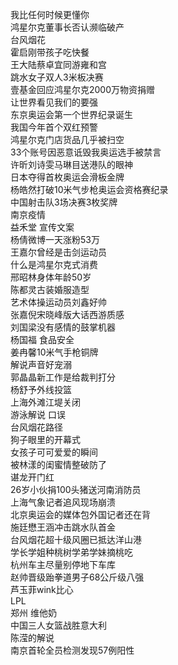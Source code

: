 我比任何时候更懂你  
鸿星尔克董事长否认濒临破产  
台风烟花  
霍启刚带孩子吃快餐  
王大陆蔡卓宜同游雍和宫  
跳水女子双人3米板决赛  
壹基金回应鸿星尔克2000万物资捐赠  
让世界看见我们的要强  
东京奥运会第一个世界纪录诞生  
我国今年首个双红预警  
鸿星尔克门店货品几乎被扫空  
33个账号因恶意诋毁我奥运选手被禁言  
许昕刘诗雯马琳目送港队的眼神  
日本夺得首枚奥运会滑板金牌  
杨皓然打破10米气步枪奥运会资格赛纪录  
中国射击队3场决赛3枚奖牌  
南京疫情  
益禾堂 宣传文案  
杨倩微博一天涨粉53万  
王嘉尔曾经是击剑运动员  
什么是鸿星尔克式消费  
邢昭林身体年龄50岁  
陈都灵古装婚服造型  
艺术体操运动员刘鑫好帅  
张嘉倪宋晓峰版大话西游质感  
刘国梁没有感情的鼓掌机器  
杨国福 食品安全  
姜冉馨10米气手枪铜牌  
解说声音好宠溺  
郭晶晶新工作是给裁判打分  
杨舒予外线投篮  
上海外滩江堤关闭  
游泳解说 口误  
台风烟花路径  
狗子眼里的开幕式  
女孩子可可爱爱的瞬间  
被林漾的闺蜜情整破防了  
谌龙开门红  
26岁小伙捐100头猪送河南消防员  
上海气象记者追风现场崩溃  
北京奥运会的媒体包外国记者还在背  
施廷懋王涵冲击跳水队首金  
台风烟花超十级风圈已抵达洋山港  
学长学姐种桃树学弟学妹摘桃吃  
杭州车主尽量别停地下车库  
赵帅晋级跆拳道男子68公斤级八强  
芦玉菲wink比心  
LPL  
郑州 维他奶  
中国三人女篮战胜意大利  
陈滢的解说  
南京首轮全员检测发现57例阳性  
